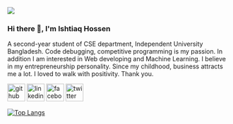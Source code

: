 ![](https://scontent.fcgp27-1.fna.fbcdn.net/v/t1.6435-9/245372155_2983947835218849_1733953915413746399_n.jpg?_nc_cat=106&ccb=1-5&_nc_sid=730e14&_nc_ohc=KqC-ZtFKStEAX80YnRg&_nc_ht=scontent.fcgp27-1.fna&oh=e090949649a816796728256308ca5f93&oe=618BFF43)
### Hi there 👋, I'm Ishtiaq Hossen

A second-year student of CSE department, Independent University Bangladesh. Code debugging, competitive programming is my passion. In addition I am interested in Web developing and Machine Learning. I believe in my entrepreneurship personality. Since my childhood, business attracts me a lot.
I loved to walk with positivity.
Thank you.



[<img src='https://cdn.jsdelivr.net/npm/simple-icons@3.0.1/icons/github.svg' alt='github' height='40'>](https://github.com/Ishtiaq-Hossen)  [<img src='https://cdn.jsdelivr.net/npm/simple-icons@3.0.1/icons/linkedin.svg' alt='linkedin' height='40'>](https://www.linkedin.com/in/https://www.linkedin.com/in/ishtiaq-hossen-60a8981ba//)  [<img src='https://cdn.jsdelivr.net/npm/simple-icons@3.0.1/icons/facebook.svg' alt='facebook' height='40'>](https://www.facebook.com/https://www.facebook.com/ishtiaq.hossen.9/)  [<img src='https://cdn.jsdelivr.net/npm/simple-icons@3.0.1/icons/twitter.svg' alt='twitter' height='40'>](https://twitter.com/https://twitter.com/HossenIshtiaq)  

[![Top Langs](https://github-readme-stats.vercel.app/api/top-langs/?username=Ishtiaq-Hossen)](https://github.com/anuraghazra/github-readme-stats)


